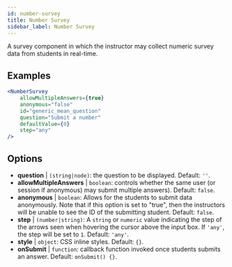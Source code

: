 ```yaml
---
id: number-survey
title: Number Survey
sidebar_label: Number Survey
---
```


A survey component in which the instructor may collect numeric survey data from students in real-time.

## Examples

```jsx live
<NumberSurvey
    allowMultipleAnswers={true}
    anonymous="false"
    id="generic_mean_question"
    question="Submit a number"
    defaultValue={0}
    step="any"
/>
```

## Options

* __question__ | `(string|node)`: the question to be displayed. Default: `''`.
* __allowMultipleAnswers__ | `boolean`: controls whether the same user (or session if anonymous) may submit multiple answers). Default: `false`.
* __anonymous__ | `boolean`: Allows for the students to submit data anonymously. Note that if this option is set to "true", then the instructors will be unable to see the ID of the submitting student. Default: `false`.
* __step__ | `(number|string)`: A `string` or `numeric` value indicating the step of the arrows seen when hovering the cursor above the input box. If `'any'`, the step will be set to `1`. Default: `'any'`.
* __style__ | `object`: CSS inline styles. Default: `{}`.
* __onSubmit__ | `function`: callback function invoked once students submits an answer. Default: `onSubmit() {}`.
